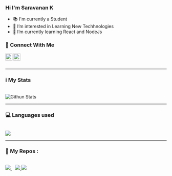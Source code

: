 ### Hi I'm Saravanan K

- 📚 I'm currently a Student
- 👀 I’m interested in Learning New Techhnologies
- 🌱 I’m currently learning React and NodeJs

### 🔗 Connect With Me 

[<img align="left" width="22px" src="https://user-images.githubusercontent.com/53828581/140481089-6c29c742-c8be-4289-8f7f-8244f9ac6a7c.png" alt="website" />][website]
[<img align="left" width="22px" src="https://user-images.githubusercontent.com/53828581/140481322-1350bba2-6e33-42b5-8466-9951716121a8.png" alt="linkedin" />][linkedin]

<br/><br/>

---

### ℹ My Stats

<br />

<img alt="Githun Stats" src="https://github-readme-stats.vercel.app/api?username=saravanankish&count_private=true&show_icons=true&theme=github_dark&hide=stars"/>

<br/>

---
 

### 💻 Languages used

<br />

<img src="https://github-readme-stats.vercel.app/api/top-langs/?username=saravanankish&theme=github_dark&langs_count=8&layout=compact&exclude_repo=GRIP-tasks" />

<br />

---

### 📘 My Repos : 

<br />

<a href="https://github.com/saravanankish/chatApp" style="margin-right: 10px">
  <img  src="https://github-readme-stats.vercel.app/api/pin/?username=saravanankish&repo=chatApp&theme=github_dark" />
</a>

<a href="https://github.com/saravanankish/kannan_cabs">
  <img  src="https://github-readme-stats.vercel.app/api/pin/?username=saravanankish&repo=kannan_cabs&theme=github_dark" />
</a>

<a href="https://github.com/saravanankish/fantasy-dress">
  <img  src="https://github-readme-stats.vercel.app/api/pin/?username=saravanankish&repo=fantasy-dress&theme=github_dark" />
</a>

[website]:https://saravanan-k.herokuapp.com
[linkedin]:https://www.linkedin.com/in/saravanan-k-224a4619b
